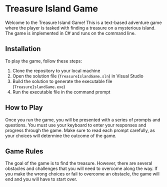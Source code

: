 # Treasure Island Game

Welcome to the Treasure Island Game! This is a text-based adventure game where the player is tasked with finding a treasure on a mysterious island. The game is implemented in C# and runs on the command line.

## Installation

To play the game, follow these steps:

1. Clone the repository to your local machine
2. Open the solution file (`TreasureIslandGame.sln`) in Visual Studio
3. Build the solution to generate the executable file (`TreasureIslandGame.exe`)
4. Run the executable file in the command prompt

## How to Play

Once you run the game, you will be presented with a series of prompts and questions. You must use your keyboard to enter your responses and progress through the game. Make sure to read each prompt carefully, as your choices will determine the outcome of the game.

## Game Rules

The goal of the game is to find the treasure. However, there are several obstacles and challenges that you will need to overcome along the way. If you make the wrong choices or fail to overcome an obstacle, the game will end and you will have to start over.
